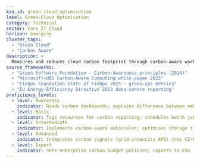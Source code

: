 ```yaml
---
ksa_id: green_cloud_optimisation
label: Green-Cloud Optimisation
category: Technical
sector: Core_IT_Cloud
horizon: emerging
cluster_tags:
  - "Green Cloud"
  - "Carbon Aware"
description: >
  Measures and reduces cloud carbon footprint through carbon-aware workload placement, right-sizing, renewable-energy alignment, and FinOps-driven efficiency metrics (gCO₂e per vCPU-hr / per API call).
source_frameworks:
  - "Green Software Foundation – Carbon-Awareness principles (2024)"
  - "Microsoft–UBS Carbon-Aware Computing white paper 2023"
  - "FinOps Foundation State of FinOps 2025 – green-ops metrics"
  - "EU Energy-Efficiency Directive 2023 data-centre reporting"
proficiency_levels:
  - level: Awareness
    indicator: Reads carbon dashboards; explains difference between embodied and operational emissions.
  - level: Basic
    indicator: Tags resources for carbon reporting; schedules batch jobs in low-carbon regions; rightsizes idle VMs.
  - level: Intermediate
    indicator: Implements carbon-aware autoscaler; optimises storage tiering vs. durability CO₂ impact; tracks gCO₂e/unit.
  - level: Advanced
    indicator: Integrates carbon signals (grid-intensity API) into CI/CD; drives cost + CO₂ trade-off decisions in FinOps reviews.
  - level: Expert
    indicator: Sets enterprise carbon-budget policies; reports to ESG frameworks (GHGP, CDP); leads supplier engagement on renewable PPAs.
---
```

